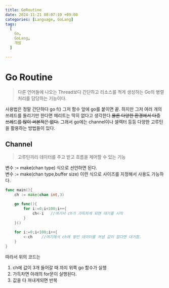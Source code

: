 ```yaml
---
title: GoRoutine
date: 2024-11-21 00:07:10 +09:00
categories: [Language, GoLang]
tags:
  [
    Go,
    GoLang,
    개발
  ]

---
```

# Go Routine
> 다른 언어들에 나오는 Thread보다 간단하고 리소스를 적게 생성하는 Go의 병렬처리를 담당하는 기능이다.   

사용법은 정말 간단하다 go f() 그저 함수 앞에 go를 붙이면 끝. 하지만 그저 여러 개의 쓰레드를 돌리기만 한다면 메리트는 딱히 없다고 생각한다.~~물론 다양한 환경에서 다중 쓰레드를 많이 써본적은 없다.~~ 그래서 go에는 channel이나 셀렉터 등등 다양한 고루틴을 활용하는 방법들이 있다.

## Channel
> 고루틴끼리 데이터를 주고 받고 흐름을 제어할 수 있는 기능

변수 := make(chan type) 식으로 선언하면 된다.   
변수 := make(chan type,buffer size) 이런 식으로 사이즈를 지정해서 사용도 가능하다. 

``` go
func main(){
    ch := make(chan int,3)

    go func(){
        for i:=0;i<100;i++{
            ch<-i   //여기서 ch가 가득차게 되면 대기를 시작
        }
    }()
    
    for i:=0;i<100;i++{
        <-ch    //여기에서 ch에 쌓인 데이터를 꺼냄 값이 없다면 대기함.
    }
}
```
따라서 위의 코드는 
1. ch에 값이 3개 들어갈 때 까지 위쪽 go 함수가 실행
2. 가득차면 아래의 for문이 실행된다.
3. 값을 다 꺼내게되면 반복
